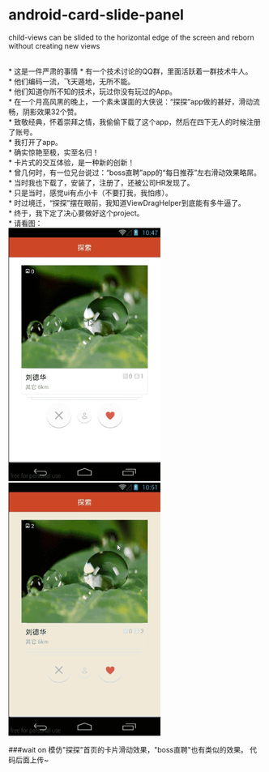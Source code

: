 # android-card-slide-panel
child-views can be slided to the horizontal edge of the screen and reborn without creating new views

<br>
* 这是一件严肃的事情
	* 有一个技术讨论的QQ群，里面活跃着一群技术牛人。<br>
	* 他们编码一流，飞天遁地，无所不能。<br>
	* 他们知道你所不知的技术，玩过你没有玩过的App。<br>
	* 在一个月高风黑的晚上，一个素未谋面的大侠说：“探探”app做的甚好，滑动流畅，阴影效果32个赞。<br>
	* 致敬经典，怀着崇拜之情，我偷偷下载了这个app，然后在四下无人的时候注册了账号。<br>
	* 我打开了app。<br>
	* 确实惊艳至极，实至名归！<br>
	* 卡片式的交互体验，是一种新的创新！<br>
	* 曾几何时，有一位兄台说过：“boss直聘”app的“每日推荐”左右滑动效果略屌。<br>
	* 当时我也下载了，安装了，注册了，还被公司HR发现了。<br>
	* 只是当时，感觉ui有点小卡（不要打我，我怕疼）。<br>
	* 时过境迁，“探探”摆在眼前，我知道ViewDragHelper到底能有多牛逼了。<br>
	* 终于，我下定了决心要做好这个project。<br>
	* 请看图：<br>
<td>
	 <img src="capture01.gif" width="300" height="500" />
	 <img src="capture03.gif" width="300" height="500" />
</td>

###wait on
模仿"探探"首页的卡片滑动效果，"boss直聘"也有类似的效果。
代码后面上传~
